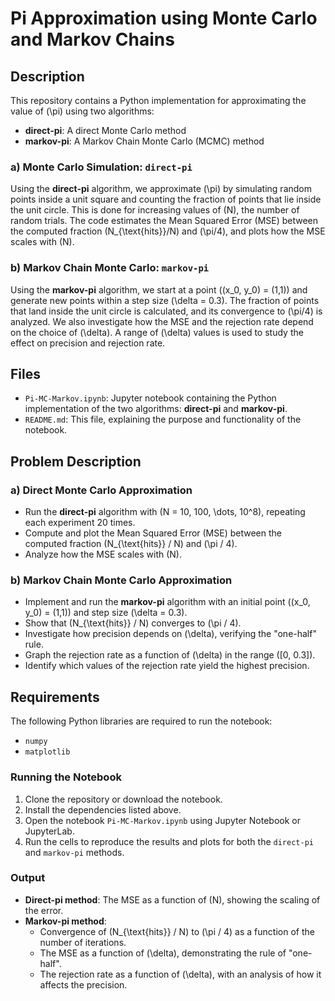 # Pi Approximation using Monte Carlo and Markov Chains

## Description

This repository contains a Python implementation for approximating the value of \(\pi\) using two algorithms:
- **direct-pi**: A direct Monte Carlo method 
- **markov-pi**: A Markov Chain Monte Carlo (MCMC) method 



### a) Monte Carlo Simulation: `direct-pi`
Using the **direct-pi** algorithm, we approximate \(\pi\) by simulating random points inside a unit square and counting the fraction of points that lie inside the unit circle. This is done for increasing values of \(N\), the number of random trials. The code estimates the Mean Squared Error (MSE) between the computed fraction \(N_{\text{hits}}/N\) and \(\pi/4\), and plots how the MSE scales with \(N\).

### b) Markov Chain Monte Carlo: `markov-pi`
Using the **markov-pi** algorithm, we start at a point \((x_0, y_0) = (1,1)\) and generate new points within a step size \(\delta = 0.3\). The fraction of points that land inside the unit circle is calculated, and its convergence to \(\pi/4\) is analyzed. We also investigate how the MSE and the rejection rate depend on the choice of \(\delta\). A range of \(\delta\) values is used to study the effect on precision and rejection rate.

## Files

- `Pi-MC-Markov.ipynb`: Jupyter notebook containing the Python implementation of the two algorithms: **direct-pi** and **markov-pi**.
- `README.md`: This file, explaining the purpose and functionality of the notebook.

## Problem Description

### a) Direct Monte Carlo Approximation
- Run the **direct-pi** algorithm with \(N = 10, 100, \dots, 10^8\), repeating each experiment 20 times.
- Compute and plot the Mean Squared Error (MSE) between the computed fraction \(N_{\text{hits}} / N\) and \(\pi / 4\).
- Analyze how the MSE scales with \(N\).

### b) Markov Chain Monte Carlo Approximation
- Implement and run the **markov-pi** algorithm with an initial point \((x_0, y_0) = (1,1)\) and step size \(\delta = 0.3\).
- Show that \(N_{\text{hits}} / N\) converges to \(\pi / 4\).
- Investigate how precision depends on \(\delta\), verifying the "one-half" rule.
- Graph the rejection rate as a function of \(\delta\) in the range \([0, 0.3]\).
- Identify which values of the rejection rate yield the highest precision.

## Requirements

The following Python libraries are required to run the notebook:
- `numpy`
- `matplotlib`

### Running the Notebook

1. Clone the repository or download the notebook.
2. Install the dependencies listed above.
3. Open the notebook `Pi-MC-Markov.ipynb` using Jupyter Notebook or JupyterLab.
4. Run the cells to reproduce the results and plots for both the `direct-pi` and `markov-pi` methods.

### Output

- **Direct-pi method**: The MSE as a function of \(N\), showing the scaling of the error.
- **Markov-pi method**:
  - Convergence of \(N_{\text{hits}} / N\) to \(\pi / 4\) as a function of the number of iterations.
  - The MSE as a function of \(\delta\), demonstrating the rule of "one-half".
  - The rejection rate as a function of \(\delta\), with an analysis of how it affects the precision.

